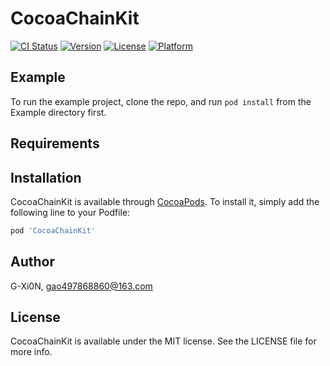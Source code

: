 # CocoaChainKit

[![CI Status](https://img.shields.io/travis/G-Xi0N/CocoaChainKit.svg?style=flat)](https://travis-ci.org/G-Xi0N/CocoaChainKit)
[![Version](https://img.shields.io/cocoapods/v/CocoaChainKit.svg?style=flat)](https://cocoapods.org/pods/CocoaChainKit)
[![License](https://img.shields.io/cocoapods/l/CocoaChainKit.svg?style=flat)](https://cocoapods.org/pods/CocoaChainKit)
[![Platform](https://img.shields.io/cocoapods/p/CocoaChainKit.svg?style=flat)](https://cocoapods.org/pods/CocoaChainKit)

## Example

To run the example project, clone the repo, and run `pod install` from the Example directory first.

## Requirements

## Installation

CocoaChainKit is available through [CocoaPods](https://cocoapods.org). To install
it, simply add the following line to your Podfile:

```ruby
pod 'CocoaChainKit'
```

## Author

G-Xi0N, gao497868860@163.com

## License

CocoaChainKit is available under the MIT license. See the LICENSE file for more info.

